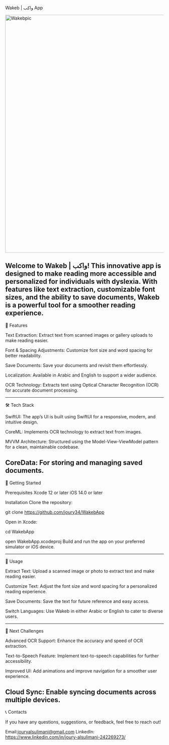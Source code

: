 Wakeb | واكب App

<img width="755" alt="Wakebpic" src="https://github.com/user-attachments/assets/b33b4d0e-3399-45f5-a845-a48ec5739e8f" />





Welcome to Wakeb | واكب! This innovative app is designed to make reading more accessible and personalized for individuals with dyslexia. With features like text extraction, customizable font sizes, and the ability to save documents, Wakeb is a powerful tool for a smoother reading experience.
--------------
📲 Features

Text Extraction: Extract text from scanned images or gallery uploads to make reading easier.

Font & Spacing Adjustments: Customize font size and word spacing for better readability.

Save Documents: Save your documents and revisit them effortlessly.

Localization: Available in Arabic and English to support a wider audience.

OCR Technology: Extracts text using Optical Character Recognition (OCR) for accurate document processing.

--------------
🛠️ Tech Stack

SwiftUI: The app’s UI is built using SwiftUI for a responsive, modern, and intuitive design.

CoreML: Implements OCR technology to extract text from images.

MVVM Architecture: Structured using the Model-View-ViewModel pattern for a clean, maintainable codebase.

CoreData: For storing and managing saved documents.
---------------
🚀 Getting Started

Prerequisites
Xcode 12 or later
iOS 14.0 or later

Installation
Clone the repository:

git clone https://github.com/joury34/WakebApp

Open in Xcode:

cd WakebApp

open WakebApp.xcodeproj
Build and run the app on your preferred simulator or iOS device.

----------------
📖 Usage

Extract Text: Upload a scanned image or photo to extract text and make reading easier.

Customize Text: Adjust the font size and word spacing for a personalized reading experience.

Save Documents: Save the text for future reference and easy access.

Switch Languages: Use Wakeb in either Arabic or English to cater to diverse users.

-------------------

🚧 Next Challenges

Advanced OCR Support: Enhance the accuracy and speed of OCR extraction.

Text-to-Speech Feature: Implement text-to-speech capabilities for further accessibility.

Improved UI: Add animations and improve navigation for a smoother user experience.

Cloud Sync: Enable syncing documents across multiple devices.
------------------


📞 Contacts

If you have any questions, suggestions, or feedback, feel free to reach out!

Email:jouryalsulimani@gmail.com
LinkedIn: https://www.linkedin.com/in/joury-alsulimani-242269273/
